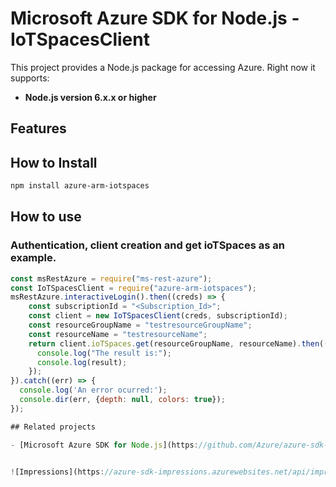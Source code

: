 # Microsoft Azure SDK for Node.js - IoTSpacesClient
This project provides a Node.js package for accessing Azure. Right now it supports:
- **Node.js version 6.x.x or higher**

## Features


## How to Install

```bash
npm install azure-arm-iotspaces
```

## How to use

### Authentication, client creation and get ioTSpaces as an example.

```javascript
const msRestAzure = require("ms-rest-azure");
const IoTSpacesClient = require("azure-arm-iotspaces");
msRestAzure.interactiveLogin().then((creds) => {
    const subscriptionId = "<Subscription_Id>";
    const client = new IoTSpacesClient(creds, subscriptionId);
    const resourceGroupName = "testresourceGroupName";
    const resourceName = "testresourceName";
    return client.ioTSpaces.get(resourceGroupName, resourceName).then((result) => {
      console.log("The result is:");
      console.log(result);
    });
}).catch((err) => {
  console.log('An error ocurred:');
  console.dir(err, {depth: null, colors: true});
});

## Related projects

- [Microsoft Azure SDK for Node.js](https://github.com/Azure/azure-sdk-for-node)


![Impressions](https://azure-sdk-impressions.azurewebsites.net/api/impressions/azure-sdk-for-node%2Flib%2Fservices%2FiotspacesManagement%2FREADME.png)

